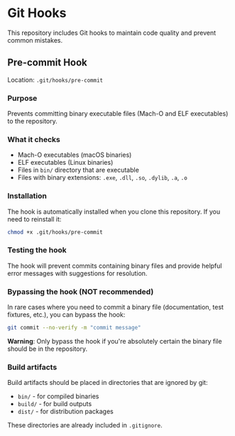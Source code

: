 # Git Hooks

This repository includes Git hooks to maintain code quality and prevent common mistakes.

## Pre-commit Hook

Location: `.git/hooks/pre-commit`

### Purpose
Prevents committing binary executable files (Mach-O and ELF executables) to the repository.

### What it checks
- Mach-O executables (macOS binaries)
- ELF executables (Linux binaries)  
- Files in `bin/` directory that are executable
- Files with binary extensions: `.exe`, `.dll`, `.so`, `.dylib`, `.a`, `.o`

### Installation
The hook is automatically installed when you clone this repository. If you need to reinstall it:

```bash
chmod +x .git/hooks/pre-commit
```

### Testing the hook
The hook will prevent commits containing binary files and provide helpful error messages with suggestions for resolution.

### Bypassing the hook (NOT recommended)
In rare cases where you need to commit a binary file (documentation, test fixtures, etc.), you can bypass the hook:

```bash
git commit --no-verify -m "commit message"
```

**Warning**: Only bypass the hook if you're absolutely certain the binary file should be in the repository.

### Build artifacts
Build artifacts should be placed in directories that are ignored by git:
- `bin/` - for compiled binaries
- `build/` - for build outputs  
- `dist/` - for distribution packages

These directories are already included in `.gitignore`.
